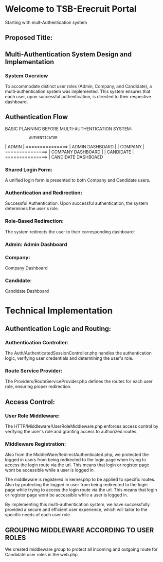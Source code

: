 # Welcome to TSB-Erecruit Portal
Starting with mult-Authentication system

## Proposed Title: 
## Multi-Authentication System Design and Implementation

### System Overview
To accommodate distinct user roles (Admin, Company, and Candidate), a multi-authentication system was implemented. This system ensures that each user, upon successful authentication, is directed to their respective dashboard.

## Authentication Flow
BASIC PLANNING BEFORE MULTI-AUTHENTICATION SYSTEM:

               AUTHENTICATOR
| ADMIN |     ===============>  | ADMIN DASHBOARD |
| COMPANY |   ===============>  | COMPANY DASHBOARD |
| CANDIDATE | ===============>  | CANDIDATE DASHBOAED
### Shared Login Form: 
A unified login form is presented to both Company and Candidate users.
### Authentication and Redirection:
Successful Authentication: Upon successful authentication, the system determines the user's role.
### Role-Based Redirection: 
The system redirects the user to their corresponding dashboard:
### Admin: Admin Dashboard
### Company: 
Company Dashboard
### Candidate: 
Candidate Dashboard

# Technical Implementation
## Authentication Logic and Routing:

### Authentication Controller: 
The Auth/AuthenticatedSessionController.php handles the authentication logic, verifying user credentials and determining the user's role.
### Route Service Provider: 
The Providers/RouteServiceProvider.php defines the routes for each user role, ensuring proper redirection.

## Access Control:

### User Role Middleware: 
The HTTP/Middleware/UserRoleMiddleware.php enforces access control by verifying the user's role and granting access to authorized routes.
### Middleware Registration:
Also from the MiddleWare/RedirectAuthenticated.php, we protected the logged in users from being redirected to the login page when trying to access the login route via the url. This means that login or register page wont be accessible while a user is logged in.

The middleware is registered in kernel.php to be applied to specific routes. Also by protecting the logged in user from being redirected to the login page while trying to access the login route via the url. This means that login or register page wont be accessible while a user is logged in.

By implementing this multi-authentication system, we have successfully provided a secure and efficient user experience, which will tailor to the specific needs of each user role.

## GROUPING MIDDLEWARE ACCORDING TO USER ROLES
We created middleware group to protect all incoming and outgoing route for Candidate user roles in the web.php 